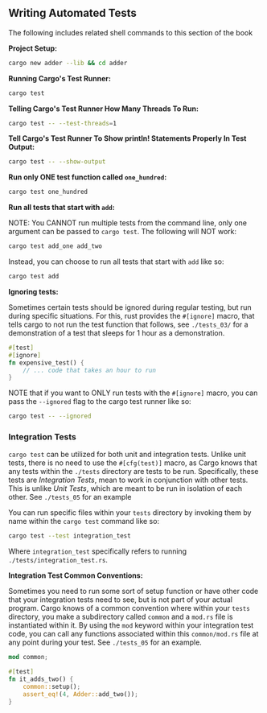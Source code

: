 ## Writing Automated Tests

The following includes related shell commands to this section of the book

**Project Setup:**

```sh
cargo new adder --lib && cd adder
```

**Running Cargo's Test Runner:**

```sh
cargo test
```

**Telling Cargo's Test Runner How Many Threads To Run:**

```sh
cargo test -- --test-threads=1
```

**Tell Cargo's Test Runner To Show println! Statements Properly In Test Output:**

```sh
cargo test -- --show-output
```

**Run only ONE test function called `one_hundred`:**

```sh
cargo test one_hundred
```

**Run all tests that start with `add`:**

NOTE: You CANNOT run multiple tests from the command line, only one argument can
be passed to `cargo test`. The following will NOT work:

```sh
cargo test add_one add_two
```

Instead, you can choose to run all tests that start with `add` like so:

```sh
cargo test add
```

**Ignoring tests:**

Sometimes certain tests should be ignored during regular testing, but run during
specific situations. For this, rust provides the `#[ignore]` macro, that tells
cargo to not run the test function that follows, see `./tests_03/` for a
demonstration of a test that sleeps for 1 hour as a demonstration.

```rust
#[test]
#[ignore]
fn expensive_test() {
    // ... code that takes an hour to run
}
```

NOTE that if you want to ONLY run tests with the `#[ignore]` macro, you can pass
the `--ignored` flag to the cargo test runner like so:

```sh
cargo test -- --ignored
```

### Integration Tests

`cargo test` can be utilized for both unit and integration tests. Unlike unit
tests, there is no need to use the `#[cfg(test)]` macro, as Cargo knows that any
tests within the `./tests` directory are tests to be run. Specifically, these
tests are <em>Integration Tests</em>, mean to work in conjunction with other
tests. This is unlike <em>Unit Tests</em>, which are meant to be run in
isolation of each other. See `./tests_05` for an example

You can run specific files within your `tests` directory by invoking them by
name within the `cargo test` command like so:

```sh
cargo test --test integration_test
```

Where `integration_test` specifically refers to running
`./tests/integration_test.rs`.

**Integration Test Common Conventions:**

Sometimes you need to run some sort of setup function or have other code that
your integration tests need to see, but is not part of your actual program.
Cargo knows of a common convention where within your `tests` directory, you make
a subdirectory called `common` and a `mod.rs` file is instantiated within it. By
using the `mod` keyword within your integration test code, you can call any
functions associated within this `common/mod.rs` file at any point during your
test. See `./tests_05` for an example.

```rust
mod common;

#[test]
fn it_adds_two() {
    common::setup();
    assert_eq!(4, Adder::add_two());
}
```
